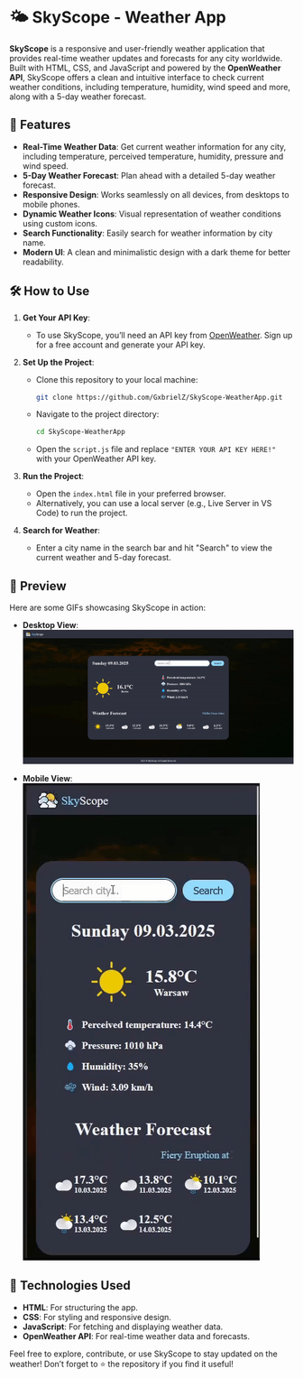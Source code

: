 # 🌤️ SkyScope - Weather App

**SkyScope** is a responsive and user-friendly weather application that provides real-time weather updates and forecasts for any city worldwide. Built with HTML, CSS, and JavaScript and powered by the **OpenWeather API**, SkyScope offers a clean and intuitive interface to check current weather conditions, including temperature, humidity, wind speed and more, along with a 5-day weather forecast.

## 🌟 Features

- **Real-Time Weather Data**: Get current weather information for any city, including temperature, perceived temperature, humidity, pressure and wind speed.
- **5-Day Weather Forecast**: Plan ahead with a detailed 5-day weather forecast.
- **Responsive Design**: Works seamlessly on all devices, from desktops to mobile phones.
- **Dynamic Weather Icons**: Visual representation of weather conditions using custom icons.
- **Search Functionality**: Easily search for weather information by city name.
- **Modern UI**: A clean and minimalistic design with a dark theme for better readability.

## 🛠️ How to Use

1. **Get Your API Key**:
   - To use SkyScope, you’ll need an API key from [OpenWeather](https://openweathermap.org/api). Sign up for a free account and generate your API key.

2. **Set Up the Project**:
   - Clone this repository to your local machine:
     ```bash
     git clone https://github.com/GxbrielZ/SkyScope-WeatherApp.git
     ```
   - Navigate to the project directory:
     ```bash
     cd SkyScope-WeatherApp
     ```
   - Open the `script.js` file and replace `"ENTER YOUR API KEY HERE!"` with your OpenWeather API key.

3. **Run the Project**:
   - Open the `index.html` file in your preferred browser.
   - Alternatively, you can use a local server (e.g., Live Server in VS Code) to run the project.

4. **Search for Weather**:
   - Enter a city name in the search bar and hit "Search" to view the current weather and 5-day forecast.

## 📱 Preview

Here are some GIFs showcasing SkyScope in action:

- **Desktop View**:  
  ![Desktop Preview](assets/Preview/Preview.gif)

- **Mobile View**:  
  ![Mobile Preview](assets/Preview/MobilePreview.gif)

## 🚀 Technologies Used

- **HTML**: For structuring the app.
- **CSS**: For styling and responsive design.
- **JavaScript**: For fetching and displaying weather data.
- **OpenWeather API**: For real-time weather data and forecasts.

Feel free to explore, contribute, or use SkyScope to stay updated on the weather! Don’t forget to ⭐ the repository if you find it useful!
